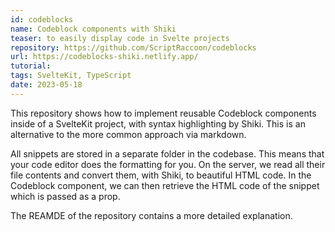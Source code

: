 ```yaml
---
id: codeblocks
name: Codeblock components with Shiki
teaser: to easily display code in Svelte projects
repository: https://github.com/ScriptRaccoon/codeblocks
url: https://codeblocks-shiki.netlify.app/
tutorial:
tags: SvelteKit, TypeScript
date: 2023-05-18
---
```


This repository shows how to implement reusable Codeblock components inside of a SvelteKit project, with syntax highlighting by Shiki. This is an alternative to the more common approach via markdown.

All snippets are stored in a separate folder in the codebase. This means that your code editor does the formatting for you. On the server, we read all their file contents and convert them, with Shiki, to beautiful HTML code. In the Codeblock component, we can then retrieve the HTML code of the snippet which is passed as a prop.

The REAMDE of the repository contains a more detailed explanation.
